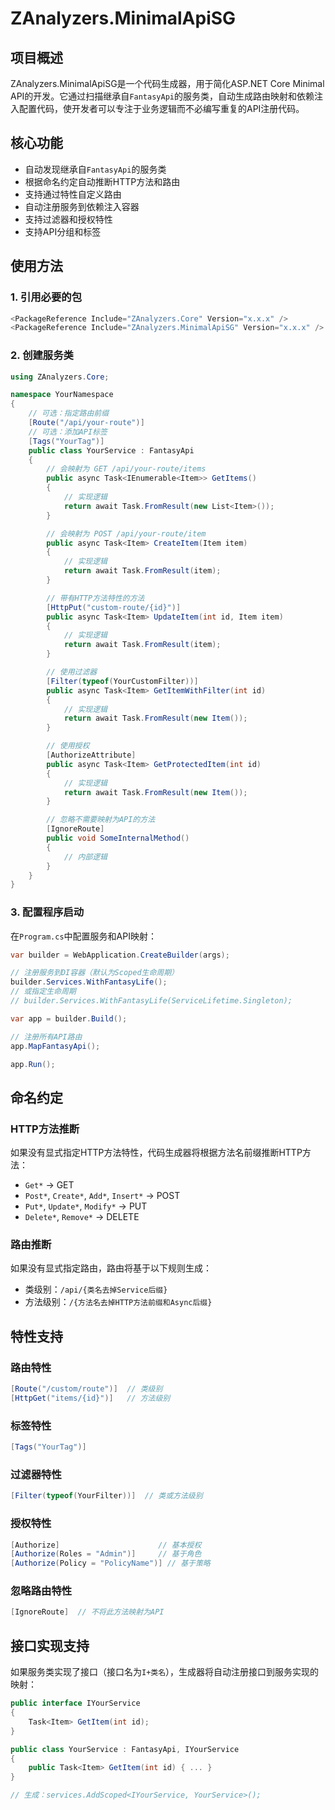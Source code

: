 # ZAnalyzers.MinimalApiSG

## 项目概述

ZAnalyzers.MinimalApiSG是一个代码生成器，用于简化ASP.NET Core Minimal API的开发。它通过扫描继承自`FantasyApi`的服务类，自动生成路由映射和依赖注入配置代码，使开发者可以专注于业务逻辑而不必编写重复的API注册代码。

## 核心功能

- 自动发现继承自`FantasyApi`的服务类
- 根据命名约定自动推断HTTP方法和路由
- 支持通过特性自定义路由
- 自动注册服务到依赖注入容器
- 支持过滤器和授权特性
- 支持API分组和标签

## 使用方法

### 1. 引用必要的包

```csharp
<PackageReference Include="ZAnalyzers.Core" Version="x.x.x" />
<PackageReference Include="ZAnalyzers.MinimalApiSG" Version="x.x.x" />
```

### 2. 创建服务类

```csharp
using ZAnalyzers.Core;

namespace YourNamespace
{
    // 可选：指定路由前缀
    [Route("/api/your-route")]
    // 可选：添加API标签
    [Tags("YourTag")]
    public class YourService : FantasyApi
    {
        // 会映射为 GET /api/your-route/items
        public async Task<IEnumerable<Item>> GetItems()
        {
            // 实现逻辑
            return await Task.FromResult(new List<Item>());
        }

        // 会映射为 POST /api/your-route/item
        public async Task<Item> CreateItem(Item item)
        {
            // 实现逻辑
            return await Task.FromResult(item);
        }

        // 带有HTTP方法特性的方法
        [HttpPut("custom-route/{id}")]
        public async Task<Item> UpdateItem(int id, Item item)
        {
            // 实现逻辑
            return await Task.FromResult(item);
        }

        // 使用过滤器
        [Filter(typeof(YourCustomFilter))]
        public async Task<Item> GetItemWithFilter(int id)
        {
            // 实现逻辑
            return await Task.FromResult(new Item());
        }

        // 使用授权
        [AuthorizeAttribute]
        public async Task<Item> GetProtectedItem(int id)
        {
            // 实现逻辑
            return await Task.FromResult(new Item());
        }

        // 忽略不需要映射为API的方法
        [IgnoreRoute]
        public void SomeInternalMethod()
        {
            // 内部逻辑
        }
    }
}
```

### 3. 配置程序启动

在`Program.cs`中配置服务和API映射：

```csharp
var builder = WebApplication.CreateBuilder(args);

// 注册服务到DI容器（默认为Scoped生命周期）
builder.Services.WithFantasyLife();
// 或指定生命周期
// builder.Services.WithFantasyLife(ServiceLifetime.Singleton);

var app = builder.Build();

// 注册所有API路由
app.MapFantasyApi();

app.Run();
```

## 命名约定

### HTTP方法推断

如果没有显式指定HTTP方法特性，代码生成器将根据方法名前缀推断HTTP方法：

- `Get*` → GET
- `Post*`, `Create*`, `Add*`, `Insert*` → POST
- `Put*`, `Update*`, `Modify*` → PUT
- `Delete*`, `Remove*` → DELETE

### 路由推断

如果没有显式指定路由，路由将基于以下规则生成：

- 类级别：`/api/{类名去掉Service后缀}`
- 方法级别：`/{方法名去掉HTTP方法前缀和Async后缀}`

## 特性支持

### 路由特性

```csharp
[Route("/custom/route")]  // 类级别
[HttpGet("items/{id}")]   // 方法级别
```

### 标签特性

```csharp
[Tags("YourTag")]
```

### 过滤器特性

```csharp
[Filter(typeof(YourFilter))]  // 类或方法级别
```

### 授权特性

```csharp
[Authorize]                      // 基本授权
[Authorize(Roles = "Admin")]     // 基于角色
[Authorize(Policy = "PolicyName")] // 基于策略
```

### 忽略路由特性

```csharp
[IgnoreRoute]  // 不将此方法映射为API
```

## 接口实现支持

如果服务类实现了接口（接口名为`I+类名`），生成器将自动注册接口到服务实现的映射：

```csharp
public interface IYourService
{
    Task<Item> GetItem(int id);
}

public class YourService : FantasyApi, IYourService
{
    public Task<Item> GetItem(int id) { ... }
}

// 生成：services.AddScoped<IYourService, YourService>();
``` 